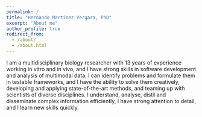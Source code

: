 ```yaml
---
permalink: /
title: "Hernando Martinez Vergara, PhD"
excerpt: "About me"
author_profile: true
redirect_from: 
  - /about/
  - /about.html
---
```


I am a multidisciplinary biology researcher with 13 years of experience working in vitro and in vivo, and I have strong skills in software development and analysis of multimodal data. I can identify problems and formulate them in testable frameworks, and I have the ability to solve them creatively, developing and applying state-of-the-art methods, and teaming up with scientists of diverse disciplines. I understand, analyse, distil and disseminate complex information efficiently, I have strong attention to detail, and I learn new skills quickly.